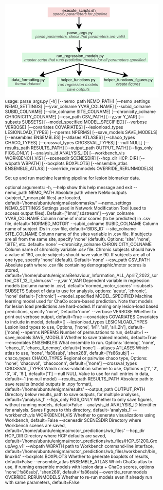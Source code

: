![Pipeline](pipeline.png)
usage: parse_args.py [-h] [--nemo_path NEMO_PATH] [--nemo_settings NEMO_SETTINGS] [--yvar_colname YVAR_COLNAME] [--subid_colname SUBID_COLNAME] [--site_colname SITE_COLNAME] [--chronicity_colname CHRONICITY_COLNAME] [--csv_path CSV_PATH] [--y_var Y_VAR] [--subsets SUBSETS]
                     [--model_specified MODEL_SPECIFIED] [--verbose VERBOSE] [--covariates COVARIATES] [--lesionload_types LESIONLOAD_TYPES] [--nperms NPERMS] [--save_models SAVE_MODELS] [--ensembles ENSEMBLES] [--atlases ATLASES] [--chaco_types CHACO_TYPES] [--crossval_types CROSSVAL_TYPES]
                     [--null NULL] [--results_path RESULTS_PATH] [--output_path OUTPUT_PATH] [--figs_only FIGS_ONLY] [--analysis_id ANALYSIS_ID] [--workbench_vis WORKBENCH_VIS] [--scenesdir SCENESDIR] [--hcp_dir HCP_DIR] [--wbpath WBPATH] [--boxplots BOXPLOTS] [--ensemble_atlas ENSEMBLE_ATLAS]
                     [--override_rerunmodels OVERRIDE_RERUNMODELS]

Set up and run machine learning pipeline for lesion biomarker data.

optional arguments:
  -h, --help            show this help message and exit
  --nemo_path NEMO_PATH
                        Absolute path where NeMo outputs (subject_*_mean.pkl files) are located, default='/home/ubuntu/enigma/lesionmasks/'
  --nemo_settings NEMO_SETTINGS
                        Settings used in Network Modification Tool (used to access output files). Default=['1mm','sdstream']
  --yvar_colname YVAR_COLNAME
                        Column name of motor scores (to be predicted) in .csv file, default='NORMED_MOTOR'
  --subid_colname SUBID_COLNAME
                        Column name of subject IDs in .csv file, default='BIDS_ID'
  --site_colname SITE_COLNAME
                        Column name of the sites variable in .csv file. If subjects are all from the same site, specify 'none' (default). Options: 'site', 'none', 'SITE', etc. default='none'
  --chronicity_colname CHRONICITY_COLNAME
                        Column name of chronicity variable .csv file. Chronic subjects should have a value of 180, acute subjects should have value 90. If subjects are all of one type, specify 'none' (default). Default='none'
  --csv_path CSV_PATH   Absolute path where .csv file containing demographic/motor scores is stored, default='/home/ubuntu/enigma/Behaviour_Information_ALL_April7_2022_sorted_CST_12_ll_slnm.csv'
  --y_var Y_VAR         Dependent variable in regression models (column name in .csv), default='normed_motor_scores'
  --subsets SUBSETS     Subset of data to use for analysis, options: 'acute', 'chronic', 'none' default=['chronic']
  --model_specified MODEL_SPECIFIED
                        Machine learning model used for ChaCo score-based prediction. Note that models for lesion load predictions are hard-coded. If running only lesion-load based predictions, specify 'none', Default='none'
  --verbose VERBOSE     Whether to print out verbose output, default=True
  --covariates COVARIATES
                        Covariates to include in model, default=[]
  --lesionload_types LESIONLOAD_TYPES
                        Lesion load types to use, Options, ['none', 'M1', 'all', 'all_2h'], default=['none]
  --nperms NPERMS       Number of permutations to run, default=1
  --save_models SAVE_MODELS
                        Whether to save trained models, default=True
  --ensembles ENSEMBLES
                        What ensemble to run. Options: 'demog', 'none', 'chaco_ll', 'chaco_ll_demog', default=['none']
  --atlases ATLASES     Which atlas to use, 'none', 'fs86subj', 'shen268', default=['fs86subj']
  --chaco_types CHACO_TYPES
                        Regional or pairwise chaco type, Options: 'none', 'chacovol', 'chacoconn', default=['none']
  --crossval_types CROSSVAL_TYPES
                        Which cross-validation scheme to use, Options = ['1', '2', '3', '4', '6'], default=['1']
  --null NULL           Value to use for null entries in data, default=-1 (no null model)
  --results_path RESULTS_PATH
                        Absolute path to save results (model outputs in .npy format), default='/home/ubuntu/enigma/results'
  --output_path OUTPUT_PATH
                        Directory below results_path to save outputs, for multiple analyses, default='/analysis_1'
  --figs_only FIGS_ONLY
                        Whether to only save figures, without running models, default=False
  --analysis_id ANALYSIS_ID
                        Identifier for analysis. Saves figures to this directory, default='analysis_1'
  --workbench_vis WORKBENCH_VIS
                        Whether to generate visualizations using Workbench, default=False
  --scenesdir SCENESDIR
                        Directory where Workbench scenes are saved, default='/home/ubuntu/enigma/motor_predictions/wb_files'
  --hcp_dir HCP_DIR     Directory where HCP defaults are saved, default='/home/ubuntu/enigma/motor_predictions/wb_files/HCP_S1200_GroupAvg_v1'
  --wbpath WBPATH       path to Workbench command-line interface, default='/home/ubuntu/enigma/motor_predictions/wb_files/workbench/bin_linux64'
  --boxplots BOXPLOTS   Whether to generate boxplots of results, default=False
  --ensemble_atlas ENSEMBLE_ATLAS
                        Which ChaCo atlas to use, if running ensemble models with lesion data + ChaCo scores, options 'none','fs86subj', 'shen268', default='fs86subj
  --override_rerunmodels OVERRIDE_RERUNMODELS
                        Whether to re-run models even if already run with same parameters, default=False
